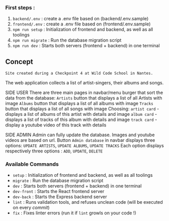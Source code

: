 ### First steps :

1. `backend/.env` : create a .env file based on (backend/.env.sample)
2. `frontend/.env` : create a .env file based on (frontend/.env.sample)
3. `npm run setup` : Initialization of frontend and backend, as well as all toolings
4. `npm run migrate` : Run the database migration script
5. `npm run dev` : Starts both servers (frontend + backend) in one terminal

## Concept
    Site created during a Checkpoint 4 at Wild Code School in Nantes.
The web application collects a list of artist-singers, their albums and songs.

SIDE USER
    There are three main pages in navbar/menu burger that sort the data from the database:
        `Artists` button that displays a list of all Artists with image
        `Albums` button that displays a list of all albums with image
        `Tracks` button that displays a list of all songs with image
    Choosing:
        `artist card` - displays a list of albums of this artist with details and image
        `album card` - displays a list of tracks of this album with details and image
        `track card` - display a youtube video of this track with details

SIDE ADMIN
    Admin can fully update the database.
    Images and youtube videos are based on url.
    Button `Admin database` in navbar displays three options:
    `UPDATE ARTISTS`, `UPDATE ALBUMS`, `UPDATE TRACKS` 
        Each option displays respectively three options :
            `ADD`, `UPDATE`, `DELETE`

### Available Commands

- `setup` : Initialization of frontend and backend, as well as all toolings
- `migrate` : Run the database migration script
- `dev` : Starts both servers (frontend + backend) in one terminal
- `dev-front` : Starts the React frontend server
- `dev-back` : Starts the Express backend server
- `lint` : Runs validation tools, and refuses unclean code (will be executed on every _commit_)
- `fix` : Fixes linter errors (run it if `lint` growls on your code !)

